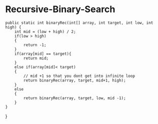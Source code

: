 # Recursive-Binary-Search

    public static int binaryRec(int[] array, int target, int low, int high) {
        int mid = (low + high) / 2;
        if(low > high)
        {
            return -1;
        }
        if(array[mid] == target){
            return mid;
        }
        else if(array[mid]< target)
        {
            // mid +1 so that you dont get into infinite loop
            return binaryRec(array, target, mid+1, high);
        }
        else
        {
            return binaryRec(array, target, low, mid -1);
        }
    }
}
